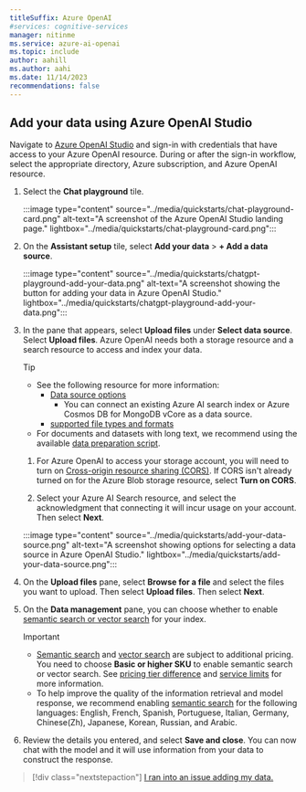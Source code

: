 ```yaml
---
titleSuffix: Azure OpenAI
#services: cognitive-services
manager: nitinme
ms.service: azure-ai-openai
ms.topic: include
author: aahill
ms.author: aahi
ms.date: 11/14/2023
recommendations: false
---
```


## Add your data using Azure OpenAI Studio

Navigate to [Azure OpenAI Studio](https://oai.azure.com/) and sign-in with credentials that have access to your Azure OpenAI resource. During or after the sign-in workflow, select the appropriate directory, Azure subscription, and Azure OpenAI resource.

1. Select the **Chat playground** tile.

    :::image type="content" source="../media/quickstarts/chat-playground-card.png" alt-text="A screenshot of the Azure OpenAI Studio landing page." lightbox="../media/quickstarts/chat-playground-card.png":::

1. On the **Assistant setup** tile, select **Add your data** > **+ Add a data source**.

    :::image type="content" source="../media/quickstarts/chatgpt-playground-add-your-data.png" alt-text="A screenshot showing the button for adding your data in Azure OpenAI Studio." lightbox="../media/quickstarts/chatgpt-playground-add-your-data.png":::

1. In the pane that appears, select **Upload files** under **Select data source**. Select **Upload files**. Azure OpenAI needs both a storage resource and a search resource to access and index your data.

    > [!TIP]
    > * See the following resource for more information:
    >    * [Data source options](../concepts/use-your-data.md#supported-data-sources)
    >        * You can connect an existing Azure AI search index or Azure Cosmos DB for MongoDB vCore as a data source.
    >    * [supported file types and formats](../concepts/use-your-data.md#data-formats-and-file-types)
    > *  For documents and datasets with long text, we recommend using the available [data preparation script](https://go.microsoft.com/fwlink/?linkid=2244395). 

    1. For Azure OpenAI to access your storage account, you will need to turn on [Cross-origin resource sharing (CORS)](https://go.microsoft.com/fwlink/?linkid=2237228). If CORS isn't already turned on for the Azure Blob storage resource, select **Turn on CORS**. 

    1. Select your Azure AI Search resource, and select the acknowledgment that connecting it will incur usage on your account. Then select **Next**.

    :::image type="content" source="../media/quickstarts/add-your-data-source.png" alt-text="A screenshot showing options for selecting a data source in Azure OpenAI Studio." lightbox="../media/quickstarts/add-your-data-source.png":::


1. On the **Upload files** pane, select **Browse for a file** and select the files you want to upload. Then select **Upload files**. Then select **Next**.

1. On the **Data management** pane, you can choose whether to enable [semantic search or vector search](../concepts/use-your-data.md#search-options) for your index.
    
    > [!IMPORTANT]
    > * [Semantic search](/azure/search/semantic-search-overview#availability-and-pricing) and [vector search](https://azure.microsoft.com/pricing/details/cognitive-services/openai-service/) are subject to additional pricing. You need to choose **Basic or higher SKU** to enable semantic search or vector search. See [pricing tier difference](/azure/search/search-sku-tier) and [service limits](/azure/search/search-limits-quotas-capacity) for more information.
    > * To help improve the quality of the information retrieval and model response, we recommend enabling [semantic search](/azure/search/semantic-search-overview) for the following languages: English, French, Spanish, Portuguese, Italian, Germany, Chinese(Zh), Japanese, Korean, Russian, and Arabic.
    
1. Review the details you entered, and select **Save and close**. You can now chat with the model and it will use information from your data to construct the response.

> [!div class="nextstepaction"]
> [I ran into an issue adding my data.](https://microsoft.qualtrics.com/jfe/form/SV_0Cl5zkG3CnDjq6O?PLanguage=STUDIO&Pillar=AOAI&Product=ownData&Page=quickstart&Section=Adding-data)
